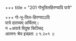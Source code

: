 +++
title = "201 गोभूतिलहिरण्यादि पात्रे"

+++
गो-भू-तिल-हिरण्याऽऽदि  
पात्रे दातव्यम् अर्चितम्।  
न +अपात्रे विदुषा किञ्चिद्  
आत्मनः श्रेय इच्छता  ॥ १.२०१ ॥